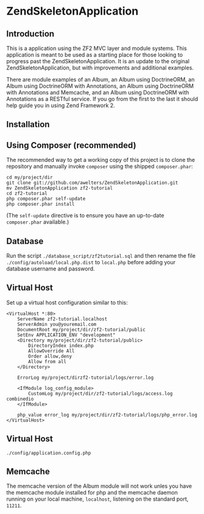ZendSkeletonApplication
=======================

Introduction
------------
This is a application using the ZF2 MVC layer and module systems. This
application is meant to be used as a starting place for those looking to
progress past the ZendSkeletonApplication.  It is an update to the original
ZendSkeletonApplication, but with improvements and additional examples.

There are module examples of an Album, an Album using DoctrineORM, an Album
using DoctrineORM with Annotations, an Album using DoctrineORM with
Annotations and Memcache, and an Album using DoctrineORM with Annotations
as a RESTful service.  If you go from the first to the last it should help
guide you in using Zend Framework 2.


Installation
------------

Using Composer (recommended)
----------------------------
The recommended way to get a working copy of this project is to clone the
repository and manually invoke `composer` using the shipped `composer.phar`:

    cd my/project/dir
    git clone git://github.com/awelters/ZendSkeletonApplication.git
    mv ZendSkeletonApplication zf2-tutorial
    cd zf2-tutorial
    php composer.phar self-update
    php composer.phar install

(The `self-update` directive is to ensure you have an up-to-date `composer.phar`
available.)

Database
------------
Run the script `./database_script/zf2tutorial.sql` and then rename the file
`./config/autoload/local.php.dist` to `local.php` before adding your
database username and password.

Virtual Host
------------
Set up a virtual host configuration similar to this:

	<VirtualHost *:80>
    	ServerName zf2-tutorial.localhost
    	ServerAdmin you@youremail.com
    	DocumentRoot my/project/dir/zf2-tutorial/public
    	SetEnv APPLICATION_ENV "development"
    	<Directory my/project/dir/zf2-tutorial/public>
       		DirectoryIndex index.php
        	AllowOverride All
        	Order allow,deny
        	Allow from all
    	</Directory>
    
    	ErrorLog my/project/dirzf2-tutorial/logs/error.log
  
    	<IfModule log_config_module>
			CustomLog my/project/dir/zf2-tutorial/logs/access.log combinedio
		</IfModule>
	
		php_value error_log my/project/dir/zf2-tutorial/logs/php_error.log
	</VirtualHost>

Virtual Host
------------
	./config/application.config.php

Memcache
------------
The memcache version of the Album module will not work unles you have the
memcache module installed for php and the memcache daemon running on
your local machine, `localhost`, listening on the standard port, `11211`.
